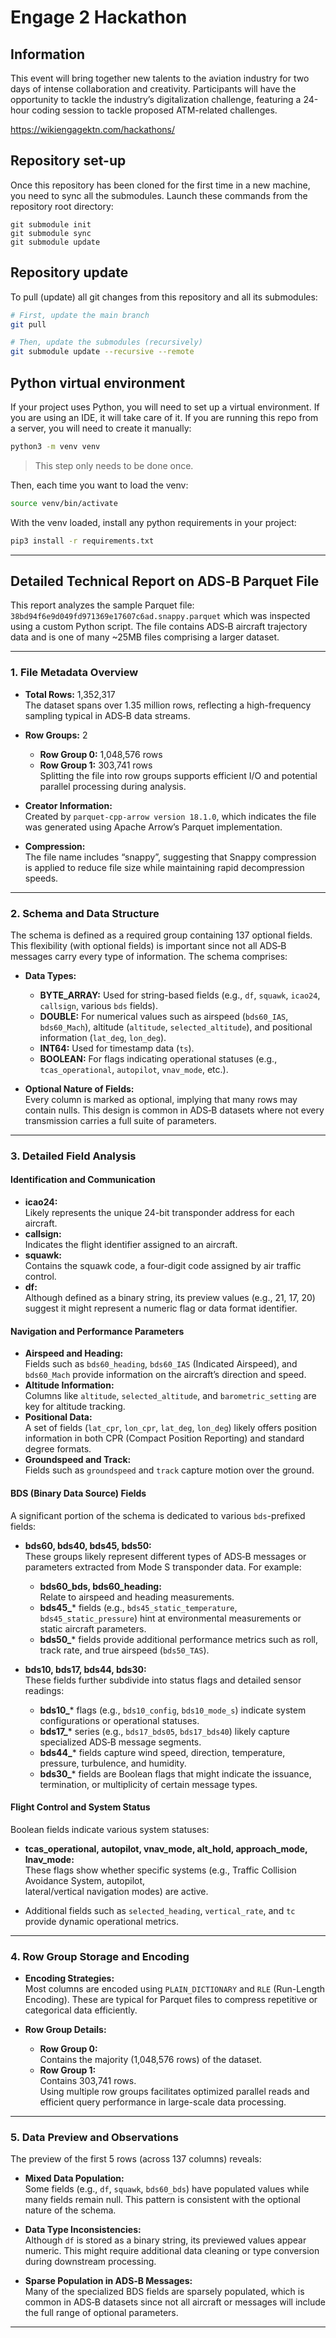 # Engage 2 Hackathon

## Information
This event will bring together new talents to the aviation industry for two days of intense collaboration and creativity. 
Participants will have the opportunity to tackle the industry’s digitalization challenge, 
featuring a 24-hour coding session to tackle proposed ATM-related challenges.

https://wikiengagektn.com/hackathons/

## Repository set-up
Once this repository has been cloned for the first time in a new machine, you need to sync all the submodules.
Launch these commands from the repository root directory:

```shell
git submodule init
git submodule sync
git submodule update
```

## Repository update
To pull (update) all git changes from this repository and all its submodules:

```bash
# First, update the main branch
git pull

# Then, update the submodules (recursively)
git submodule update --recursive --remote
```

## Python virtual environment

If your project uses Python, you will need to set up a virtual environment.
If you are using an IDE, it will take care of it.
If you are running this repo from a server, you will need to create it manually:

```bash
python3 -m venv venv
```

> This step only needs to be done once.

Then, each time you want to load the venv:

```bash
source venv/bin/activate
```

With the venv loaded, install any python requirements in your project:

```bash
pip3 install -r requirements.txt
```

---

## Detailed Technical Report on ADS‐B Parquet File

This report analyzes the sample Parquet file: 
`38bd94f6e9d049fd971369e17607c6ad.snappy.parquet`
which was inspected using a custom Python script. 
The file contains ADS‐B aircraft trajectory data and is one of many ~25MB files comprising a larger dataset.

---

### 1. File Metadata Overview

- **Total Rows:** 1,352,317  
  The dataset spans over 1.35 million rows, reflecting a high-frequency sampling typical in ADS‐B data streams.

- **Row Groups:** 2  
  - **Row Group 0:** 1,048,576 rows  
  - **Row Group 1:** 303,741 rows  
  Splitting the file into row groups supports efficient I/O and potential parallel processing during analysis.

- **Creator Information:**  
  Created by `parquet-cpp-arrow version 18.1.0`, which indicates the file was generated using Apache Arrow’s Parquet implementation.

- **Compression:**  
  The file name includes “snappy”, suggesting that Snappy compression is applied to reduce file size while 
  maintaining rapid decompression speeds.

---

### 2. Schema and Data Structure

The schema is defined as a required group containing 137 optional fields. This flexibility (with optional fields) 
is important since not all ADS‐B messages carry every type of information. The schema comprises:

- **Data Types:**
  - **BYTE_ARRAY:** Used for string-based fields (e.g., `df`, `squawk`, `icao24`, `callsign`, various `bds` fields).
  - **DOUBLE:** For numerical values such as airspeed (`bds60_IAS`, `bds60_Mach`), 
    altitude (`altitude`, `selected_altitude`), and positional information (`lat_deg`, `lon_deg`).
  - **INT64:** Used for timestamp data (`ts`).
  - **BOOLEAN:** For flags indicating operational statuses (e.g., `tcas_operational`, `autopilot`, `vnav_mode`, etc.).

- **Optional Nature of Fields:**  
  Every column is marked as optional, implying that many rows may contain nulls. 
  This design is common in ADS‐B datasets where not every transmission carries a full suite of parameters.

---

### 3. Detailed Field Analysis

#### Identification and Communication

- **icao24:**  
  Likely represents the unique 24-bit transponder address for each aircraft.
- **callsign:**  
  Indicates the flight identifier assigned to an aircraft.
- **squawk:**  
  Contains the squawk code, a four-digit code assigned by air traffic control.
- **df:**  
  Although defined as a binary string, its preview values (e.g., 21, 17, 20) suggest it might represent
  a numeric flag or data format identifier.

#### Navigation and Performance Parameters

- **Airspeed and Heading:**  
  Fields such as `bds60_heading`, `bds60_IAS` (Indicated Airspeed), and `bds60_Mach` provide information 
  on the aircraft’s direction and speed.
- **Altitude Information:**  
  Columns like `altitude`, `selected_altitude`, and `barometric_setting` are key for altitude tracking.
- **Positional Data:**  
  A set of fields (`lat_cpr`, `lon_cpr`, `lat_deg`, `lon_deg`) likely offers position information in both CPR 
  (Compact Position Reporting) and standard degree formats.
- **Groundspeed and Track:**  
  Fields such as `groundspeed` and `track` capture motion over the ground.

#### BDS (Binary Data Source) Fields

A significant portion of the schema is dedicated to various `bds`-prefixed fields:
  
- **bds60, bds40, bds45, bds50:**  
  These groups likely represent different types of ADS‐B messages or parameters extracted from Mode S transponder data. For example:
  - **bds60_bds, bds60_heading:**  
    Relate to airspeed and heading measurements.
  - **bds45_*** fields (e.g., `bds45_static_temperature`, `bds45_static_pressure`) hint at environmental 
    measurements or static aircraft parameters.
  - **bds50_*** fields provide additional performance metrics such as roll, track rate, and true airspeed (`bds50_TAS`).

- **bds10, bds17, bds44, bds30:**  
  These fields further subdivide into status flags and detailed sensor readings:
  - **bds10_*** flags (e.g., `bds10_config`, `bds10_mode_s`) indicate system configurations or operational statuses.
  - **bds17_*** series (e.g., `bds17_bds05`, `bds17_bds40`) likely capture specialized ADS‐B message segments.
  - **bds44_*** fields capture wind speed, direction, temperature, pressure, turbulence, and humidity.
  - **bds30_*** fields are Boolean flags that might indicate the issuance, termination, or multiplicity of certain message types.

#### Flight Control and System Status

Boolean fields indicate various system statuses:
  
- **tcas_operational, autopilot, vnav_mode, alt_hold, approach_mode, lnav_mode:**  
  These flags show whether specific systems (e.g., Traffic Collision Avoidance System, autopilot,  
  lateral/vertical navigation modes) are active.
  
- Additional fields such as `selected_heading`, `vertical_rate`, and `tc` provide dynamic operational metrics.

---

### 4. Row Group Storage and Encoding

- **Encoding Strategies:**  
  Most columns are encoded using `PLAIN_DICTIONARY` and `RLE` (Run-Length Encoding). 
  These are typical for Parquet files to compress repetitive or categorical data efficiently.

- **Row Group Details:**
  - **Row Group 0:**  
    Contains the majority (1,048,576 rows) of the dataset.
  - **Row Group 1:**  
    Contains 303,741 rows.  
  Using multiple row groups facilitates optimized parallel reads and efficient query performance in large-scale data processing.

---

### 5. Data Preview and Observations

The preview of the first 5 rows (across 137 columns) reveals:

- **Mixed Data Population:**  
  Some fields (e.g., `df`, `squawk`, `bds60_bds`) have populated values while many fields remain null. 
  This pattern is consistent with the optional nature of the schema.
  
- **Data Type Inconsistencies:**  
  Although `df` is stored as a binary string, its previewed values appear numeric. 
  This might require additional data cleaning or type conversion during downstream processing.
  
- **Sparse Population in ADS‐B Messages:**  
  Many of the specialized BDS fields are sparsely populated, which is common in ADS‐B datasets 
  since not all aircraft or messages will include the full range of optional parameters.

---
